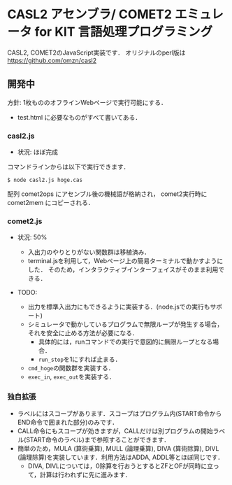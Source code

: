 # CASL2 アセンブラ/ COMET2 エミュレータ for KIT 言語処理プログラミング

CASL2, COMET2のJavaScript実装です．
オリジナルのperl版は https://github.com/omzn/casl2 

## 開発中

方針: 1枚もののオフラインWebページで実行可能にする．

* test.html に必要なものがすべて書いてある．

### casl2.js

* 状況: ほぼ完成

コマンドラインからは以下で実行できます．
```
$ node casl2.js hoge.cas
```
配列 comet2ops にアセンブル後の機械語が格納され， comet2実行時に comet2mem にコピーされる．

### comet2.js

* 状況: 50%
  * 入出力のやりとりがない関数群は移植済み．
  * terminal.jsを利用して，Webページ上の簡易ターミナルで動かすようにした． そのため，インタラクティブインターフェイスがそのまま利用できる．

* TODO:
  * 出力を標準入出力にもできるように実装する．(node.jsでの実行もサポート)
  * シミュレータで動かしているプログラムで無限ループが発生する場合，それを安全に止める方法が必要になる．
    * 具体的には，runコマンドでの実行で意図的に無限ループとなる場合．
    * `run_stop`を1にすれば止まる．
  * `cmd_hoge`の関数群を実装する．
  * `exec_in`, `exec_out`を実装する．

### 独自拡張

* ラベルにはスコープがあります．スコープはプログラム内(START命令からEND命令で囲まれた部分)のみです．
* CALL命令にもスコープが効きますが，CALLだけは別プログラムの開始ラベル(START命令のラベル)まで参照することができます．
* 簡単のため，MULA (算術乗算), MULL (論理乗算), DIVA (算術除算), DIVL (論理除算)を実装しています．利用方法はADDA, ADDL等とほぼ同じです．
  * DIVA, DIVLについては，0除算を行おうとするとZFとOFが同時に立って，計算は行われずに先に進みます．


